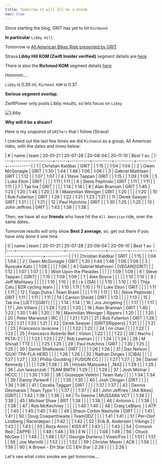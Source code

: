 ```yaml
---
title: Tomorrow it will all be a dream
nav: true
---
```


Since starting the blog, GRIT has yet to hit `Richmond`

**In particular** `Libby Hill`

Tomorrow is [All American Bikes Ride presented by GRIT](https://zwiftpower.com/events.php?zid=1536787)

Strava **Libby Hill KOM (Zwift Insider verified)** segment details are [here](https://www.strava.com/segments/12128826)

There is also the **Richmod KOM** segment details [here](https://www.strava.com/segments/10379124)

Hmmmm....

`Libby` is 0.39 mi, `Richmod KOM` is 0.37

**Serious segment overlap.**

ZwiftPower only posts Libby results, so lets focus on `Libby`

![Libby](images/libby.png)

**Why will it be a dream?**

Here is my snapshot of `GRITers` that I follow (Strava)

I checked out the last few times we did `Richmond` as a group, All American rides,
with the dates and times below:

|  # | name               | team | 20-01-21 | 20-07-28 | 20-08-04 | 20-11-10 | Best 1 av. |
|----+--------------------+------+----------+----------+----------+----------+------------|
|  1 | Christian Kaldbar  | GRIT |          |     1:15 |          |     1:04 |       1:04 |
|  2 | Owen McGonagle     | GRIT |     1:30 |     1:44 |     1:46 |     1:06 |       1:06 |
|  3 | Gabriel Mathisen   | GRIT |          |     1:12 |          |     1:07 |       1:07 |
|  4 | Steve Tappan       | GRIT |          |     1:15 |          |     1:09 |       1:09 |
|  5 | Luke Elton         | GRIT |          |          |          |     1:11 |       1:11 |
|  6 | Steve Peplinski    | GRIT |     1:11 |          |     1:11 |          |       1:11 |
|  7 | Tak Ina            | GRIT |          |          |          |     1:14 |       1:14 |
|  8 | Alan Brannan       | GRIT |     1:40 |     1:23 |     1:20 |     1:46 |       1:20 |
|  9 | Maximilian Weniger | GRIT |     1:20 |          |          |          |       1:20 |
| 10 | Rob Fullerton      | GRIT |     1:26 |     1:22 |     1:21 |     1:23 |       1:21 |
| 11 | Derek Sawyer       | GRIT |     1:21 |          |          |          |       1:21 |
| 12 | Paul Hutchins      | GRIT |          |     1:30 |     1:25 |          |       1:25 |
| 13 | John Jeffries      | GRIT |          |     1:43 |     1:38 |          |       1:38 |

Then, we have all our **friends** who have hit the `All American` ride, over the same dates..

Tomorrow results will only show **Best 2 average**, so, get out there if you have only done it one time.


|  0 | name                   | team               | 20-01-21 | 20-07-28 | 20-08-04 | 20-09-10 | Best 1 av. |
|----+------------------------+--------------------+----------+----------+----------+----------+------------|
|  1 | Christian Kaldbar      | GRIT               |          |     1:15 |          |     1:04 |       1:04 |
|  2 | Owen McGonagle         | GRIT               |     1:30 |     1:44 |     1:46 |     1:06 |       1:06 |
|  3 | Ryosuke Kato           |                    |     1:06 |          |          |          |       1:06 |
|  4 | Gabriel Mathisen       | [VEGAN][GRIT]      |          |     1:12 |          |     1:07 |       1:07 |
|  5 | Wish Upon the Pleiades |                    |          |          |          |     1:09 |       1:09 |
|  6 | Steve Tappan           | [GRIT]             |          |     1:15 |          |     1:09 |       1:09 |
|  7 | Alex Boyce             |                    |          |          |          |     1:10 |       1:10 |
|  8 | Jeff Mishtawy          |                    |          |          |          |     1:10 |       1:10 |
|  9 | i k                    | (SA)               |          |          |     1:10 |          |       1:10 |
| 10 | Thijs Calu             | BZR cycling team   |          |          |     1:10 |     1:11 |       1:10 |
| 11 | Luke Elton             | GRIT               |          |          |          |     1:11 |       1:11 |
| 12 | Tiago Dutra            | Team Brasil        |          |          |          |     1:11 |       1:11 |
| 13 | Steve Peplinski        | GRIT               |     1:11 |          |     1:11 |          |       1:11 |
| 14 | Carson Shedd           | DIRT               |     1:13 |          |          |          |       1:13 |
| 15 | Tak Ina                | [JETT][GRIT]       |          |          |          |     1:14 |       1:14 |
| 16 | Jos Jongeling          |                    |          |     1:17 |          |          |       1:17 |
| 17 | Jim Villiers           |                    |          |     1:29 |     1:20 |          |       1:20 |
| 18 | Alan Brannan           | GRIT               |     1:40 |     1:23 |     1:20 |     1:46 |       1:20 |
| 19 | Maximilian Weniger     | Rippers            |     1:20 |          |          |          |       1:20 |
| 20 | Peter Marwood          | IRC                |          |          |          |     1:21 |       1:21 |
| 21 | Rob Fullerton          | GRIT               |     1:26 |     1:22 |     1:21 |     1:23 |       1:21 |
| 22 | Derek Sawyer           | [GRIT][Rippers]    |     1:21 |          |          |          |       1:21 |
| 23 | Francesco Iavarone     |                    |          |          |          |     1:22 |       1:22 |
| 24 | rin chan               |                    |          |          |     1:22 |          |       1:22 |
| 25 | Francesco Roberto Bell | Vision             |     1:22 |          |          |          |       1:22 |
| 26 | Nacho                  | PETA-Z             |          |          |          |     1:23 |       1:23 |
| 27 | Rob Leeman             |                    |          |          |     1:24 |          |       1:24 |
| 28 | M Shinall              | TTE                |          |          |          |     1:25 |       1:25 |
| 29 | Paul Hutchins          | GRIT               |          |     1:30 |     1:25 |          |       1:25 |
| 30 | Daniel Shalkowski      | DIRT               |          |          |          |     1:26 |       1:26 |
| 31 | Dax Nelson             | !DUX! TPA-FLA HERD |          |          |          |     1:26 |       1:26 |
| 32 | Nathan Dinges          | [CIBA]             |          |          |          |     1:27 |       1:27 |
| 33 | Phillip Goulding       | FUSION CC          |          |          |          |     1:27 |       1:27 |
| 34 | Daniel Kennedy         |                    |          |          |          |     1:28 |       1:28 |
| 35 | Hiroshi Matsuoka       | _1842              |          |     1:29 |          |          |       1:29 |
| 36 | Jon Iwaszczuk          | TEAM BMTR          |     1:29 |          |          |          |       1:29 |
| 37 | Josh Molnar            | HCCC               |          |          |          |     1:30 |       1:30 |
| 38 | Giuseppe Velletri      | Team Italy         |          |          |          |     1:34 |       1:34 |
| 39 | Danny Parker#          |                    |          |          |          |     1:35 |       1:35 |
| 40 | Josh Clingan           | DIRT               |          |          |          |     1:36 |       1:36 |
| 41 | Cecelia Taggart        | DIRT               |          |          |          |     1:37 |       1:37 |
| 42 | Dennis Desmarais       | Team Type 1        |          |     1:37 |          |          |       1:37 |
| 43 | John Jeffries          | [AA Bikes][GRIT]   |          |     1:43 |     1:38 |          |       1:38 |
| 44 | To Geeme               | MUSSARA VCT        |          |     1:38 |          |          |       1:38 |
| 45 | Michael Shaw           | BRT                |     1:38 |          |          |          |       1:38 |
| 46 | Antonin L              |                    |     1:38 |          |          |          |       1:38 |
| 47 | Rob McKechney          |                    |          |          |          |     1:40 |       1:40 |
| 48 | Craig LeBlanc          | [ ATP ]            |     1:40 |          |     1:45 |     1:45 |       1:40 |
| 49 | Shaun Corbin Nashville | DIRT               |          |          |          |     1:41 |       1:41 |
| 50 | Doug Cowperthwaite     | TeamODZ            |          |          |          |     1:41 |       1:41 |
| 51 | Per-Olof Lindberg      | Racerdepan         |          |     1:42 |          |          |       1:42 |
| 52 | Erik B. Andersen       | Vikings            |          |     1:43 |          |          |       1:43 |
| 53 | Reza Amini             | KISS RT            |     1:43 |          |          |          |       1:43 |
| 54 | Crimson Red            | ZAPPEI             |          |          |          |     1:48 |       1:48 |
| 55 | E N                    |                    |          |          |          |     1:48 |       1:48 |
| 56 | Chuck McGee            |                    |          |     1:48 |          |          |       1:48 |
| 57 | Georgie Dunlevy        | Vixen/Fox          |          |          |     1:51 |          |       1:51 |
| 58 | Joe Marinilli          |                    |     1:52 |          |          |          |       1:52 |
| 59 | Christer Meyer         | ACK                |          |     1:56 |          |          |       1:56 |
| 60 | A Brown - EH Star CC   | EH Star            |     2:26 |          |          |          |       2:26 |


Let's see what color smoke we get tomorrow....
